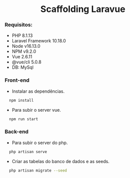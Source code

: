 <h1 align="center">Scaffolding Laravue</h1>

### Requisitos:

- PHP 8.1.13
- Laravel Framework 10.18.0
- Node v16.13.0
- NPM v9.2.0
- Vue 2.6.11
- @vue/cli 5.0.8
- DB: MySql

### Front-end
- Instalar as dependências.

```bash
  npm install
```
- Para subir o server vue.

```bash
  npm run start
```
### Back-end
- Para subir o server do php.

```bash
  php artisan serve
```

- Criar as tabelas do banco de dados e as seeds.

```bash
  php artisan migrate --seed
```
